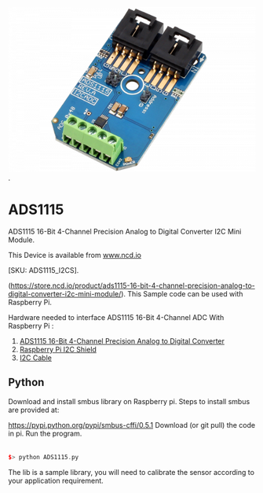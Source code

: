 
[![ADS1115](ADS1115_I2CADC.png)](https://store.ncd.io/product/ads1115-16-bit-4-channel-precision-analog-to-digital-converter-i2c-mini-module/).

# ADS1115
ADS1115 16-Bit 4-Channel Precision Analog to Digital Converter I2C Mini Module.

This Device is available from www.ncd.io 

[SKU: ADS1115_I2CS].

(https://store.ncd.io/product/ads1115-16-bit-4-channel-precision-analog-to-digital-converter-i2c-mini-module/).
This Sample code can be used with Raspberry Pi.

Hardware needed to interface ADS1115 16-Bit 4-Channel ADC With Raspberry Pi : 
1. <a href="https://store.ncd.io/product/ads1115-16-bit-4-channel-precision-analog-to-digital-converter-i2c-mini-module/">ADS1115 16-Bit 4-Channel Precision Analog to Digital Converter</a>
2. <a href="https://store.ncd.io/product/i2c-shield-for-raspberry-pi-3-pi2-with-outward-facing-i2c-port-terminates-over-hdmi-port/">Raspberry Pi I2C Shield</a>
3. <a href="https://store.ncd.io/product/i%C2%B2c-cable/">I2C Cable</a>

## Python

Download and install smbus library on Raspberry pi. Steps to install smbus are provided at:

https://pypi.python.org/pypi/smbus-cffi/0.5.1
Download (or git pull) the code in pi. Run the program.

```cpp

$> python ADS1115.py

```

The lib is a sample library, you will need to calibrate the sensor according to your application requirement.

